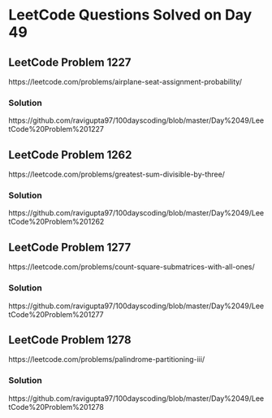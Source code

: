 # LeetCode Questions Solved on Day 49

<h2>LeetCode Problem 1227</h2>  https://leetcode.com/problems/airplane-seat-assignment-probability/
<h3>Solution</h3>  https://github.com/ravigupta97/100dayscoding/blob/master/Day%2049/LeetCode%20Problem%201227

<h2>LeetCode Problem 1262</h2>  https://leetcode.com/problems/greatest-sum-divisible-by-three/
<h3>Solution</h3>  https://github.com/ravigupta97/100dayscoding/blob/master/Day%2049/LeetCode%20Problem%201262

<h2>LeetCode Problem 1277</h2>  https://leetcode.com/problems/count-square-submatrices-with-all-ones/
<h3>Solution</h3>  https://github.com/ravigupta97/100dayscoding/blob/master/Day%2049/LeetCode%20Problem%201277

<h2>LeetCode Problem 1278</h2>  https://leetcode.com/problems/palindrome-partitioning-iii/
<h3>Solution</h3>  https://github.com/ravigupta97/100dayscoding/blob/master/Day%2049/LeetCode%20Problem%201278


